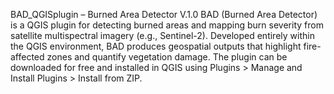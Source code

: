 BAD_QGISplugin – Burned Area Detector V.1.0 BAD (Burned Area Detector) is a QGIS plugin for detecting burned areas and mapping burn severity from satellite multispectral imagery (e.g., Sentinel-2). Developed entirely within the QGIS environment, BAD produces geospatial outputs that highlight fire-affected zones and quantify vegetation damage.
The plugin can be downloaded for free and installed in QGIS using Plugins > Manage and Install Plugins > Install from ZIP.
